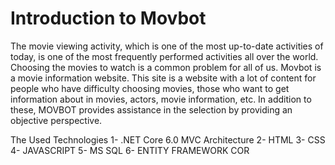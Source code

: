 
# Introduction to Movbot
The movie viewing activity, which is one of the most up-to-date activities of today, is one of the most frequently performed activities all over the world. Choosing the movies to watch is a common problem for all of us. Movbot is a movie information website. This site is a website with a lot of content for people who have difficulty choosing movies, those who want to get information about in movies, actors, movie information, etc. In addition to these, MOVBOT provides assistance in the selection by providing an objective perspective.

The Used Technologies 
1- .NET Core 6.0 MVC Architecture
2- HTML
3- CSS
4- JAVASCRIPT
5- MS SQL
6- ENTITY FRAMEWORK COR
